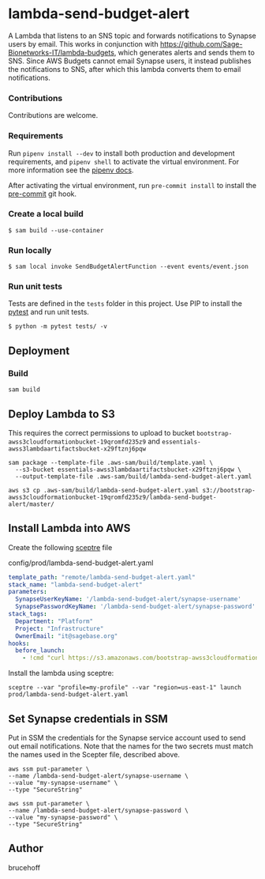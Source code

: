 # lambda-send-budget-alert
A Lambda that listens to an SNS topic and forwards notifications to Synapse users by email.
This works in conjunction with https://github.com/Sage-Bionetworks-IT/lambda-budgets,
which generates alerts and sends them to SNS. Since AWS Budgets cannot email Synapse users,
it instead publishes the notifications to SNS, after which this lambda converts them to
email notifications.

### Contributions
Contributions are welcome.

### Requirements
Run `pipenv install --dev` to install both production and development
requirements, and `pipenv shell` to activate the virtual environment. For more
information see the [pipenv docs](https://pipenv.pypa.io/en/latest/).

After activating the virtual environment, run `pre-commit install` to install
the [pre-commit](https://pre-commit.com/) git hook.

### Create a local build

```shell script
$ sam build --use-container
```

### Run locally

```shell script
$ sam local invoke SendBudgetAlertFunction --event events/event.json
```

### Run unit tests
Tests are defined in the `tests` folder in this project. Use PIP to install the
[pytest](https://docs.pytest.org/en/latest/) and run unit tests.

```shell script
$ python -m pytest tests/ -v
```

## Deployment

### Build

```shell script
sam build
```

## Deploy Lambda to S3
This requires the correct permissions to upload to bucket
`bootstrap-awss3cloudformationbucket-19qromfd235z9` and
`essentials-awss3lambdaartifactsbucket-x29ftznj6pqw`

```shell script
sam package --template-file .aws-sam/build/template.yaml \
  --s3-bucket essentials-awss3lambdaartifactsbucket-x29ftznj6pqw \
  --output-template-file .aws-sam/build/lambda-send-budget-alert.yaml

aws s3 cp .aws-sam/build/lambda-send-budget-alert.yaml s3://bootstrap-awss3cloudformationbucket-19qromfd235z9/lambda-send-budget-alert/master/
```

## Install Lambda into AWS
Create the following [sceptre](https://github.com/Sceptre/sceptre) file

config/prod/lambda-send-budget-alert.yaml
```yaml
template_path: "remote/lambda-send-budget-alert.yaml"
stack_name: "lambda-send-budget-alert"
parameters:
  SynapseUserKeyName: '/lambda-send-budget-alert/synapse-username'
  SynapsePasswordKeyName: '/lambda-send-budget-alert/synapse-password'
stack_tags:
  Department: "Platform"
  Project: "Infrastructure"
  OwnerEmail: "it@sagebase.org"
hooks:
  before_launch:
    - !cmd "curl https://s3.amazonaws.com/bootstrap-awss3cloudformationbucket-19qromfd235z9/lambda-send-budget-alert/master/lambda-send-budget-alert.yaml --create-dirs -o templates/remote/lambda-send-budget-alert.yaml"
```

Install the lambda using sceptre:
```shell script
sceptre --var "profile=my-profile" --var "region=us-east-1" launch prod/lambda-send-budget-alert.yaml
```

## Set Synapse credentials in SSM

Put in SSM the credentials for the Synapse service account used to send out email notifications.  Note that the names
for the two secrets must match the names used in the Scepter file, described above.

```
aws ssm put-parameter \
--name /lambda-send-budget-alert/synapse-username \
--value "my-synapse-username" \
--type "SecureString"

aws ssm put-parameter \
--name /lambda-send-budget-alert/synapse-password \
--value "my-synapse-password" \
--type "SecureString"

```

## Author

brucehoff
